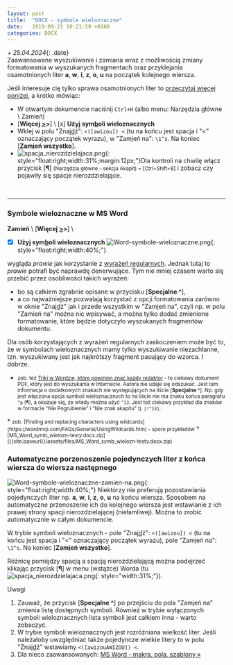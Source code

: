 ```yaml
---
layout: post
title:  "DOCX - symbole wieloznaczne"
date:   2019-09-21 10:21:59 +0100
categories: DOCX
---
```


_+ 25.04.2024_{: .date}  
Zaawansowane wyszukiwanie i zamiana wraz z możliwością zmiany formatowania w wyszukanych fragmentach oraz przyklejania osamotnionych liter **a**, **w**, **i**, **z**, **o**, **u**  na początek kolejnego wiersza.

<style>.date{font-size: smaller;color:#828282;}</style>

Jeśli interesuje cię tylko sprawa osamotnionych liter to [przeczytaj więcej poniżej](#automatyczne-porzenoszenie-pojedynczych-liter-z-końca-wiersza-do-wiersza-następnego), a krótko mówiąc:
* W otwartym dokumencie naciśnij `Ctrl+H` (albo menu: Narzędzia główne \ Zamień)
* [**Więcej <u>></u>>**] \ [x] **Użyj sym<u>b</u>oli wieloznacznych** 
* Wklej w polu "Znaj<u>d</u>ź": `<([awizou]) <`  (tu na końcu jest spacja i "<" oznaczający początek wyrazu), w "Zam<u>i</u>eń na": `\1^s`. Na koniec [**Zam<u>i</u>eń wszystko**].
* ![spacja_nierozdzielajaca.png]({{site.baseurl}}/assets/img/spacja_nierozdzielajaca.png "spacja_nierozdzielajaca.png"){: style="float:right;width:31%;margin:12px;"}Dla kontroli na chwilę włącz przycisk [**¶**] <small>(Narzędzia główne - sekcja Akapit) = [Ctrl+Shift+8]</small> i zobacz czy pojawiły się spacje nierozdzielające.  
<br>

- - - - -

### Symbole wieloznaczne w MS Word

**Zamień** \ [**Więcej <u>></u>>**] \
* [x] **Użyj sym<u>b</u>oli wieloznacznych**   ![Word-symbole-wieloznaczne.png]({{site.baseurl}}/assets/img/Word-symbole-wieloznaczne.png "Word-symbole-wieloznaczne.png"){: style="float:right;width:40%;"}

wygląda _prawie_ jak korzystanie z 
[wyrażeń regularnych](https://andrzejq.github.io/El_Prog/programowanie/2019/09/07/RegularExpression-sciagawka.html). 
Jednak tutaj to _prawie_ potrafi być naprawdę denerwujące. Tym nie mniej czasem warto się przebić przez osobliwości takich wyrażeń:

* bo są całkiem zgrabnie opisane w przycisku [**Specjalne ^**],
* a co najważniejsze pozwalają korzystać z opcji formatowania zarówno w oknie "Znaj<u>d</u>ź" jak i przede wszystkim w "Zam<u>i</u>eń na", czyli np. w polu "Zamień na" można nic wpisywać, a można tylko dodać zmienione formatowanie, które będzie dotyczyło wyszukanych fragmentów dokumentu.

Dla osób korzystających z wyrażeń regularnych zaskoczeniem może być to, że w symbolach wieloznacznych mamy tylko wyszukiwanie niezachłanne, tzn. wyszukiwany jest jak najkrótszy fragment pasujący do wzorca. I dobrze.

* <small>zob. też [Triki w Wordzie, które powinien znać każdy
redaktor](https://phavi.umcs.pl/at/attachments/2020/0120/132240-triki-word.pdf) - to ciekawy dokument PDF, który jest do wyszukania w Internecie. Autora nie udaje się odszukać. Jest tam informacja o dodatkowych znakach nie występujących na liście [**Specjalne ^**]. Np. gdy jest włączona opcja symboli wieloznacznych to na liście nie ma znaku końca paragrafu `^p` (¶), a okazuje się, ze wtedy można użyć `^13`. Jest też ciekawy przykład dla znaków w formacie "Nie Pogrubienie" i "Nie znak akapitu" tj. `[!^13]`.
</small>
* <small>zob. [Finding and replacing characters using wildcards](https://wordmvp.com/FAQs/General/UsingWildcards.htm) - sporo przykładów</small>
* <small>[MS_Word_symb_wielozn-testy.docx.zip]({{site.baseurl}}/assets/files/MS_Word_symb_wielozn-testy.docx.zip)</small>


### Automatyczne porzenoszenie pojedynczych liter z końca wiersza do wiersza następnego

![Word-symbole-wieloznaczne-zamien-na.png]({{site.baseurl}}/assets/img/Word-symbole-wieloznaczne-zamien-na.png "Word-symbole-wieloznaczne-zamien-na.png"){: style="float:right;width:40%;"}
Niektórzy nie preferują pozostawiania pojedynczych liter np. **a**, **w**, **i**, **z**, **o**, **u** na końcu wiersza. Sposobem na automatyczne przenoszenie ich do kolejnego wiersza jest wstawianie z ich prawej strony spacji nierozdzielającej (niełamliwej). Można to zrobić automatycznie w całym dokumencie.

W trybie symboli wieloznacznych - pole "Znaj<u>d</u>ź": `<([awizou]) <`  (tu na końcu jest spacja i "<" oznaczający początek wyrazu), pole "Zam<u>i</u>eń na": `\1^s`. Na koniec [**Zam<u>i</u>eń wszystko**].

Różnicę pomiędzy spacją a spacją nierozdzielającą można podejrzeć klikając przycisk [**¶**] w menu (wstążce) Worda (tu ![spacja_nierozdzielajaca.png]({{site.baseurl}}/assets/img/spacja_nierozdzielajaca.png "spacja_nierozdzielajaca.png"){: style="width:31%;"}).

Uwagi
1. Zauważ, że przycisk [**Specjalne ^**] po przejściu do pola "Zam<u>i</u>eń na" zmienia listę dostępnych symboli. Również w trybie wyłączonych symboli wieloznacznych lista symboli jest całkiem inna - warto zobaczyć.
2. W trybie symboli wieloznacznych jest rozróżniana wielkość liter. Jeśli należałoby uwzględniać także pojedyncze wielkie litery to w polu "Znaj<u>d</u>ź" wstawiamy `<([awizouAWIZOU]) <`. 
3. Dla nieco zaawansowanych: [MS Word - makra, pola, szablony »]( https://andrzejq.github.io/El_Prog/programowanie/2024/04/18/MS_Word-makra_pola_szablony.html)


<!-- {% unless jekyll.environment %} -->
<script>

(function() {
  const images = document.getElementsByTagName('img'); 
  for(let i = 0; i < images.length; i++) {
    images[i].src = images[i].src.replace('%7B%7Bsite.baseurl%7D%7D','..');
  } //{{site.baseurl}} - without spaces!  
})();

</script>
<!-- {% endunless %} -->
